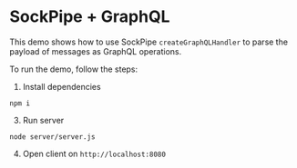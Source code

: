 # SockPipe + GraphQL

This demo shows how to use SockPipe `createGraphQLHandler` to parse the
payload of messages as GraphQL operations.

To run the demo, follow the steps:

1. Install dependencies

`npm i`

3. Run server

`node server/server.js`

4. Open client on `http://localhost:8080`
